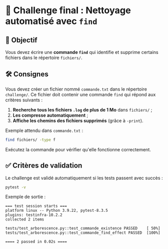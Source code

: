 # 🏁 Challenge final : Nettoyage automatisé avec `find`

## 🎯 Objectif

Vous devez écrire une **commande `find`** qui identifie et supprime certains fichiers dans le répertoire `fichiers/`.

## 🛠️ Consignes

Vous devez créer un fichier nommé `commande.txt` dans le répertoire
`challenge/`. Ce fichier doit contenir une commande `find` qui répond aux
critères suivants :

1. **Recherche tous les fichiers `.log` de plus de 1 Mo** dans `fichiers/` ;
2. **Les compresse automatiquement** ;
3. **Affiche les chemins des fichiers supprimés** (grâce à `-print`).

Exemple attendu dans `commande.txt` :

```bash
find fichiers/ -type f
```

Exécutez la commande pour vérifier qu'elle fonctionne correctement.

## ✅ Critères de validation

Le challenge est validé automatiquement si les tests passent avec succès :

```bash
pytest -v
```

Exemple de sortie :

```plaintext
=== test session starts ===
platform linux -- Python 3.9.22, pytest-8.3.5
plugins: testinfra-10.2.2
collected 2 items

tests/test_arborescence.py::test_commande_existence PASSED    [ 50%]
tests/test_arborescence.py::test_commande_find_effect PASSED  [100%]

==== 2 passed in 0.02s ====
```
